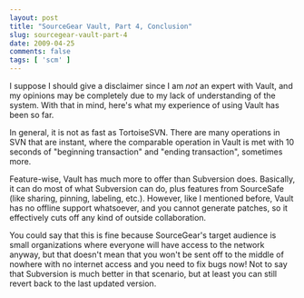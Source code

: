 ```yaml
---
layout: post
title: "SourceGear Vault, Part 4, Conclusion"
slug: sourcegear-vault-part-4
date: 2009-04-25
comments: false
tags: [ 'scm' ]
---
```

I suppose I should give a disclaimer since I am *not* an expert with Vault, and my opinions may be completely due to my lack of understanding of the system.  With that in mind, here's what my experience of using Vault has been so far.

In general, it is not as fast as TortoiseSVN.  There are many operations in SVN that are instant, where the comparable operation in Vault is met with 10 seconds of "beginning transaction" and "ending transaction", sometimes more.

Feature-wise, Vault has much more to offer than Subversion does.  Basically, it can do most of what Subversion can do, plus features from SourceSafe (like sharing, pinning, labeling, etc.).  However, like I mentioned before, Vault has no offline support whatsoever, and you cannot generate patches, so it effectively cuts off any kind of outside collaboration.

You could say that this is fine because SourceGear's target audience is small organizations where everyone will have access to the network anyway, but that doesn't mean that you won't be sent off to the middle of nowhere with no internet access and you need to fix bugs now!  Not to say that Subversion is much better in that scenario, but at least you can still revert back to the last updated version.
